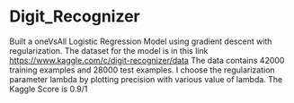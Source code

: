 # Digit_Recognizer
Built a oneVsAll Logistic Regression Model using gradient descent with regularization. 
The dataset for the model is in this link https://www.kaggle.com/c/digit-recognizer/data
The data contains 42000 training examples and 28000 test examples.
I choose the regularization parameter lambda by plotting precision with various value of lambda.
The Kaggle Score is 0.9/1
